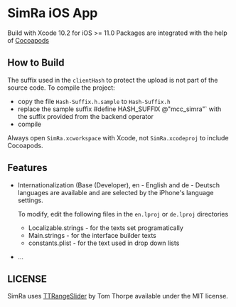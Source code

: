 # SimRa iOS App

Build with Xcode 10.2 for iOS >= 11.0
Packages are integrated with the help of [Cocoapods](https://cocoapods.org)

## How to Build

The suffix used in the `clientHash` to protect the upload is not part of the source code. 
To compile the project:

- copy the file `Hash-Suffix.h.sample` to `Hash-Suffix.h`
- replace the sample suffix #define HASH_SUFFIX @"mcc_simra"` with the suffix provided from the backend operator
- compile

Always open `SimRa.xcworkspace` with Xcode, not `SimRa.xcodeproj` to include Cocoapods.


## Features

- Internationalization (Base (Developer), en - English and de - Deutsch languages are available and are selected
  by the iPhone's language settings.
  
  To modify, edit the following files in the `en.lproj` or `de.lproj` directories
  - Localizable.strings - for the texts set programatically
  - Main.strings - for the interface builder texts
  - constants.plist - for the text used in drop down lists

- ...

## LICENSE

SimRa uses [TTRangeSlider](https://github.com/TomThorpe/TTRangeSlider) by Tom Thorpe available under the MIT license.
